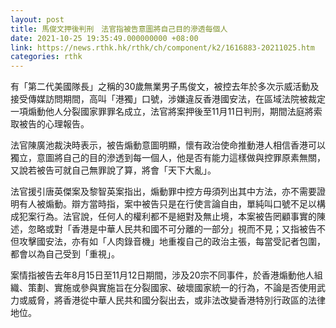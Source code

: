 ```yaml
---
layout: post
title: 馬俊文押後判刑　法官指被告意圖將自己目的滲透每個人
date: 2021-10-25 19:35:49.000000000 +08:00
link: https://news.rthk.hk/rthk/ch/component/k2/1616883-20211025.htm
categories: rthk
---
```


有「第二代美國隊長」之稱的30歲無業男子馬俊文，被控去年於多次示威活動及接受傳媒訪問期間，高叫「港獨」口號，涉嫌違反香港國安法，在區域法院被裁定一項煽動他人分裂國家罪罪名成立，法官將案押後至11月11日判刑，期間法庭將索取被告的心理報告。

法官陳廣池裁決時表示，被告煽動意圖明顯，懷有政治使命推動港人相信香港可以獨立，意圖將自己的目的滲透到每一個人，他是否有能力這樣做與控罪原素無關，又說若被告可就自己無罪說了算，將會「天下大亂」。

法官援引唐英傑案及黎智英案指出，煽動罪中控方毋須列出其中方法，亦不需要證明有人被煽動。辯方當時指，案中被告只是在行使言論自由，單純叫口號不足以構成犯案行為。法官說，任何人的權利都不是絕對及無止境，本案被告罔顧事實的陳述，忽略或對「香港是中華人民共和國不可分離的一部分」視而不見；又指被告不但攻擊國安法，亦有如「人肉錄音機」地重複自己的政治主張，每當受記者包圍，都會以為自己受到「重視」。

案情指被告去年8月15日至11月12日期間，涉及20宗不同事件，於香港煽動他人組織、策劃、實施或參與實施旨在分裂國家、破壞國家統一的行為，不論是否使用武力或威脅，將香港從中華人民共和國分裂出去，或非法改變香港特別行政區的法律地位。
